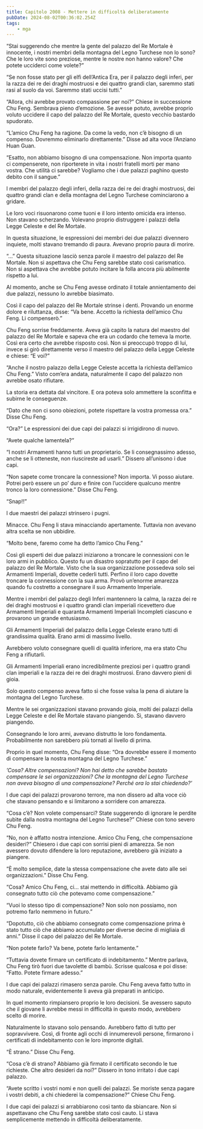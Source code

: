 ```yaml
---
title: Capitolo 2008 - Mettere in difficoltà deliberatamente
pubDate: 2024-08-02T00:36:02.254Z
tags:
    - mga
---
```



“Stai suggerendo che mentre la gente del palazzo del Re Mortale è innocente, i nostri membri della montagna del Legno Turchese non lo sono? Che le loro vite sono preziose, mentre le nostre non hanno valore? Che potete ucciderci come volete?”

“Se non fosse stato per gli elfi dell’Antica Era, per il palazzo degli inferi, per la razza dei re dei draghi mostruosi e dei quattro grandi clan, saremmo stati rasi al suolo da voi. Saremmo stati uccisi tutti.”

“Allora, chi avrebbe provato compassione per noi?” Chiese in successione Chu Feng. Sembrava pieno d’emozione. Se avesse potuto, avrebbe proprio voluto uccidere il capo del palazzo del Re Mortale, questo vecchio bastardo spudorato.

“L’amico Chu Feng ha ragione. Da come la vedo, non c’è bisogno di un compenso. Dovremmo eliminarlo direttamente.” Disse ad alta voce l’Anziano Huan Guan.

“Esatto, non abbiamo bisogno di una compensazione. Non importa quanto ci compenserete, non riporterete in vita i nostri fratelli morti per mano vostra. Che utilità ci sarebbe? Vogliamo che i due palazzi paghino questo debito con il sangue.”

I membri del palazzo degli inferi, della razza dei re dei draghi mostruosi, dei quattro grandi clan e della montagna del Legno Turchese cominciarono a gridare.

Le loro voci risuonarono come tuoni e il loro intento omicida era intenso. Non stavano scherzando. Volevano proprio distruggere i palazzi della Legge Celeste e del Re Mortale.

In questa situazione, le espressioni dei membri dei due palazzi divennero inquiete, molti stavano tremando di paura. Avevano proprio paura di morire.

“...” Questa situazione lasciò senza parole il maestro del palazzo del Re Mortale. Non si aspettava che Chu Feng sarebbe stato così carismatico. Non si aspettava che avrebbe potuto incitare la folla ancora più abilmente rispetto a lui.

Al momento, anche se Chu Feng avesse ordinato il totale annientamento dei due palazzi, nessuno lo avrebbe biasimato.

Così il capo del palazzo del Re Mortale strinse i denti. Provando un enorme dolore e riluttanza, disse: “Va bene. Accetto la richiesta dell’amico Chu Feng. Li compenserò.”

Chu Feng sorrise freddamente. Aveva già capito la natura del maestro del palazzo del Re Mortale e sapeva che era un codardo che temeva la morte. Così era certo che avrebbe risposto così. Non si preoccupò troppo di lui, invece si girò direttamente verso il maestro del palazzo della Legge Celeste e chiese: “E voi?”

“Anche il nostro palazzo della Legge Celeste accetta la richiesta dell’amico Chu Feng.” Visto com’era andata, naturalmente il capo del palazzo non avrebbe osato rifiutare.

La storia era dettata dal vincitore. E ora poteva solo ammettere la sconfitta e subirne le conseguenze.

“Dato che non ci sono obiezioni, potete rispettare la vostra promessa ora.” Disse Chu Feng.

“Ora?” Le espressioni dei due capi dei palazzi si irrigidirono di nuovo.

“Avete qualche lamentela?”

“I nostri Armamenti hanno tutti un proprietario. Se li consegnassimo adesso, anche se li otteneste, non riuscireste ad usarli.” Dissero all’unisono i due capi.

“Non sapete come troncare la connessione? Non importa. Vi posso aiutare. Potrei però essere un po’ duro e finire con l’uccidere qualcuno mentre tronco la loro connessione.” Disse Chu Feng.

“Snap!!”

I due maestri dei palazzi strinsero i pugni.

Minacce. Chu Feng li stava minacciando apertamente. Tuttavia non avevano altra scelta se non ubbidire.

“Molto bene, faremo come ha detto l’amico Chu Feng.”

Così gli esperti dei due palazzi iniziarono a troncare le connessioni con le loro armi in pubblico. Questo fu un disastro sopratutto per il capo del palazzo del Re Mortale. Visto che la sua organizzazione possedeva solo sei Armamenti Imperiali, dovette cederli tutti. Perfino il loro capo dovette troncare la connessione con la sua arma. Provò un’enorme amarezza quando fu costretto a consegnare il suo Armamento Imperiale.

Mentre i membri del palazzo degli Inferi mantennero la calma, la razza dei re dei draghi mostruosi e i quattro grandi clan imperiali ricevettero due Armamenti Imperiali e quaranta Armamenti Imperiali Incompleti ciascuno e provarono un grande entusiasmo.

Gli Armamenti Imperiali del palazzo della Legge Celeste erano tutti di grandissima qualità. Erano armi di massimo livello.

Avrebbero voluto consegnare quelli di qualità inferiore, ma era stato Chu Feng a rifiutarli.

Gli Armamenti Imperiali erano incredibilmente preziosi per i quattro grandi clan imperiali e la razza dei re dei draghi mostruosi. Erano davvero pieni di gioia.

Solo questo compenso aveva fatto sì che fosse valsa la pena di aiutare la montagna del Legno Turchese.

Mentre le sei organizzazioni stavano provando gioia, molti dei palazzi della Legge Celeste e del Re Mortale stavano piangendo. Sì, stavano davvero piangendo.

Consegnando le loro armi, avevano distrutto le loro fondamenta. Probabilmente non sarebbero più tornati al livello di prima.

Proprio in quel momento, Chu Feng disse: “Ora dovrebbe essere il momento di compensare la nostra montagna del Legno Turchese.”

<em>’Cosa? Altre compensazioni? Non hai detto che sarebbe bastato compensare le sei organizzazioni? Che la montagna del Legno Turchese non aveva bisogno di una compensazione? Perché ora lo stai chiedendo?’</em>

I due capi dei palazzi provarono terrore, ma non dissero ad alta voce ciò che stavano pensando e si limitarono a sorridere con amarezza.

“Cosa c’è? Non volete compensarci? State suggerendo di ignorare le perdite subìte dalla nostra montagna del Legno Turchese?” Chiese con tono severo Chu Feng.

“No, non è affatto nostra intenzione. Amico Chu Feng, che compensazione desideri?” Chiesero i due capi con sorrisi pieni di amarezza. Se non avessero dovuto difendere la loro reputazione, avrebbero già iniziato a piangere.

“È molto semplice, date la stessa compensazione che avete dato alle sei organizzazioni.” Disse Chu Feng.

“Cosa? Amico Chu Feng, ci… stai mettendo in difficoltà. Abbiamo già consegnato tutto ciò che potevamo come compensazione.”

“Vuoi lo stesso tipo di compensazione? Non solo non possiamo, non potremo farlo nemmeno in futuro.”

“Dopotutto, ciò che abbiamo consegnato come compensazione prima è stato tutto ciò che abbiamo accumulato per diverse decine di migliaia di anni.” Disse il capo del palazzo del Re Mortale.

“Non potete farlo? Va bene, potete farlo lentamente.”

“Tuttavia dovete firmare un certificato di indebitamento.” Mentre parlava, Chu Feng tirò fuori due tavolette di bambù. Scrisse qualcosa e poi disse: “Fatto. Potete firmare adesso.”

I due capi dei palazzi rimasero senza parole. Chu Feng aveva fatto tutto in modo naturale, evidentemente li aveva già preparati in anticipo.

In quel momento rimpiansero proprio le loro decisioni. Se avessero saputo che il giovane li avrebbe messi in difficoltà in questo modo, avrebbero scelto di morire.

Naturalmente lo stavano solo pensando. Avrebbero fatto di tutto per sopravvivere. Così, di fronte agli occhi di innumerevoli persone, firmarono i certificati di indebitamento con le loro impronte digitali.

“È strano.” Disse Chu Feng.

“Cosa c’è di strano? Abbiamo già firmato il certificato secondo le tue richieste. Che altro desideri da noi?” Dissero in tono irritato i due capi palazzo.

“Avete scritto i vostri nomi e non quelli dei palazzi. Se moriste senza pagare i vostri debiti, a chi chiederei la compensazione?” Chiese Chu Feng.

I due capi dei palazzi si arrabbiarono così tanto da sbiancare. Non si aspettavano che Chu Feng sarebbe stato così cauto. Li stava semplicemente mettendo in difficoltà deliberatamente.


